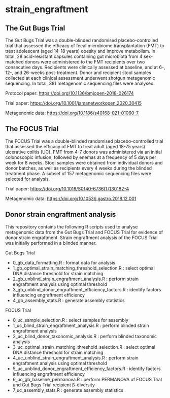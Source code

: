 # strain_engraftment

## The Gut Bugs Trial

The Gut Bugs Trial was a double-blinded randomised placebo-controlled trial that assessed the efficacy of fecal microbiome transplantation (FMT) to treat adolescent (aged 14-18 years) obesity and improve metabolism. In total, 28 acid-resistant capsules containing gut microbiota from 4 sex-matched donors were administered to the FMT recipients over two consecutive days. Recipients were clinically assessed at baseline, and at 6-, 12-, and 26-weeks post-treatment. Donor and recipient stool samples collected at each clinical assessment underwent shotgun metagenomic sequencing. In total, 381 metagenomic sequencing files were analysed.

Protocol paper: https://doi.org/10.1136/bmjopen-2018-026174

Trial paper: https://doi.org/10.1001/jamanetworkopen.2020.30415

Metagenomic data: https://doi.org/10.1186/s40168-021-01060-7

## The FOCUS Trial

The FOCUS Trial was a double-blinded randomised placebo-controlled trial that assessed the efficacy of FMT to treat adult (aged 18-75 years) ulcerative colitis (UC). FMT from 4-7 donors was administered via an initial colonoscopic infusion, followed by enemas at a frequency of 5 days per week for 8 weeks. Stool samples were obtained from individual donors and donor batches, as well as recipients every 4 weeks during the blinded treatment phase. A subset of 157 metagenomic sequencing files were selected for analysis.

Trial paper: https://doi.org/10.1016/S0140-6736(17)30182-4

Metagenomic data: https://doi.org/10.1053/j.gastro.2018.12.001

## Donor strain engraftment analysis

This repository contains the following R scripts used to analyse metagenomic data from the Gut Bugs Trial and FOCUS Trial for evidence of donor strain engraftment.
Strain engraftment analysis of the FOCUS Trial was initially performed in a blinded manner.

Gut Bugs Trial
- 0_gb_data_formatting.R : format data for analysis
- 1_gb_optimal_strain_matching_threshold_selection.R : select optimal DNA distance threshold for strain matching 
- 2_gb_unblind_strain_engraftment_analysis.R : perform strain engraftment analysis using optimal threshold
- 3_gb_unblind_donor_engraftment_efficiency_factors.R : identify factors influencing engraftment efficiency 
- 4_gb_assembly_stats.R : generate assembly statistics 

FOCUS Trial
- 0_uc_sample_selection.R : select samples for assembly
- 1_uc_blind_strain_engraftment_analysis.R : perform blinded strain engraftment analysis
- 2_uc_blind_donor_taxonomic_analysis.R : perform blinded taxonomic analysis
- 3_uc_optimal_strain_matching_threshold_selection.R : select optimal DNA distance threshold for strain matching
- 4_uc_unblind_strain_engraftment_analysis.R : perform strain engraftment analysis using optimal threshold
- 5_uc_unblind_donor_engraftment_efficiency_factors.R : identify factors influencing engraftment efficiency
- 6_uc_gb_baseline_permanova.R : perform PERMANOVA of FOCUS Trial and Gut Bugs Trial recipient β-diversity
- 7_uc_assembly_stats.R : generate assembly statistics 

